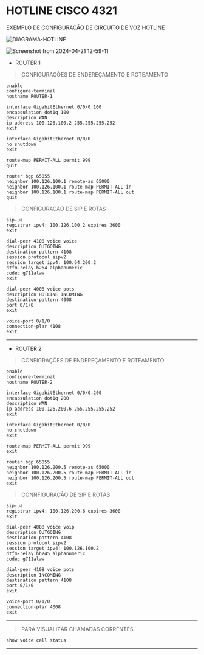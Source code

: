 # HOTLINE CISCO 4321
EXEMPLO DE CONFIGURAÇÃO DE CIRCUITO DE VOZ HOTLINE

![DIAGRAMA-HOTLINE](https://github.com/Lucasolizz/HOTLINE-CISCO_4321/assets/90730521/7f70777e-cfe5-40a4-b493-d975d531c518)

![Screenshot from 2024-04-21 12-59-11](https://github.com/Lucasolizz/HOTLINE-CISCO_4321/assets/90730521/62efac6b-cf56-4a6d-a232-b62a5f1c211e)

- ROUTER 1
> CONFIGURAÇÕES DE ENDEREÇAMENTO E ROTEAMENTO

 
```
enable
configure-terminal
hostname ROUTER-1

interface GigabitEthernet 0/0/0.100
encapsulation dot1q 100
description WAN
ip address 100.126.100.2 255.255.255.252
exit

interface GigabitEthernet 0/0/0
no shutdown
exit

route-map PERMIT-ALL permit 999
quit

router bgp 65055
neighbor 100.126.100.1 remote-as 65000
neighbor 100.126.100.1 route-map PERMIT-ALL in
neighbor 100.126.100.1 route-map PERMIT-ALL out 
quit
```
> CONFIGURAÇÃO DE SIP E ROTAS

```
sip-ua
registrar ipv4: 100.126.100.2 expires 3600
exit

dial-peer 4108 voice voice
description OUTGOING
destination-pattern 4108
session protocol sipv2
session target ipv4: 100.64.200.2
dtfm-relay h264 alphanumeric
codec g711alaw
exit

dial-peer 4008 voice pots
description HOTLINE INCOMING
destination-pattern 4008
port 0/1/0
exit

voice-port 0/1/0
connection-plar 4108
exit
```
---

- ROUTER 2
> CONFIGRAÇÕES DE ENDEREÇAMENTO E ROTEAMENTO

```
enable
configure-terminal
hostname ROUTER-2

interface GigabitEthernet 0/0/0.200
encapsulation dot1q 200
description WAN
ip address 100.126.200.6 255.255.255.252
exit

interface GigabitEthernet 0/0/0
no shutdown
exit

route-map PERMIT-ALL permit 999
exit

router bgp 65055
neighbor 100.126.200.5 remote-as 65000
neighbor 100.126.200.5 route-map PERMIT-ALL in
neighbor 100.126.200.5 route-map PERMIT-ALL out
exit

```
> CONNFIGURAÇÃO DE SIP E ROTAS

```
sip-ua
registrar ipv4: 100.126.200.6 expires 3600
exit

dial-peer 4008 voice voip
description OUTGOING
destination-pattern 4108
session protocol sipv2
session target ipv4: 100.126.100.2
dtfm-relay hh245 alphanumeric
codec g711alaw

dial-peer 4108 voice pots
description INCOMING
destination pattern 4108
port 0/1/0
exit

voice-port 0/1/0
connection-plar 4008
exit
```

---

> PARA VISUALIZAR CHAMADAS CORRENTES

```
show voice call status
```
---
